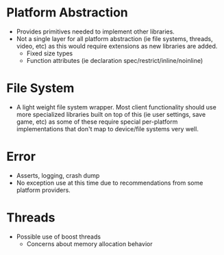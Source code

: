 # Platform Abstraction #
  * Provides primitives needed to implement other libraries.
  * Not a single layer for all platform abstraction (ie file systems, threads, video, etc) as this would require extensions as new libraries are added.
    * Fixed size types
    * Function attributes (ie declaration spec/restrict/inline/noinline)

# File System #
  * A light weight file system wrapper. Most client functionality should use more specialized libraries built on top of this (ie user settings, save game, etc) as some of these require special per-platform implementations that don't map to device/file systems very well.

# Error #
  * Asserts, logging, crash dump
  * No exception use at this time due to recommendations from some platform providers.

# Threads #
  * Possible use of boost threads
    * Concerns about memory allocation behavior